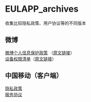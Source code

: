 # EULAPP_archives
收集比较隐私政策、用户协议等的不同版本


## 微博
<a href="weibo/weibo%20privacy%20policy.txt">微博个人信息保护政策</a> （[原文链接](https://m.weibo.cn/c/privacy)）<br>
<a href="weibo/zhdevicelist.txt">设备权限清单</a>（[原文链接](https://m.weibo.cn/c/privacy/zhdevicelist)）<br>

## 中国移动（客户端）
<a href="china_mobile/privacy%20policy.txt">隐私政策</a><br>
<a href="china_mobile/service%20agreement.txt">服务协议</a><br>
